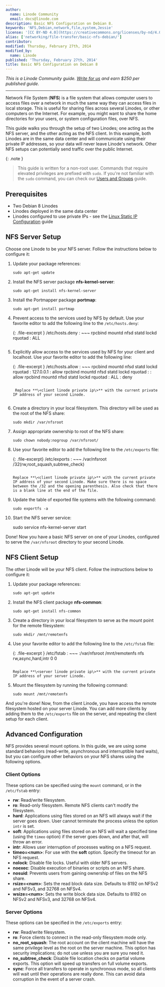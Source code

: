 ```yaml
---
author:
  name: Linode Community
  email: docs@linode.com
description: Basic NFS Configuration on Debian 8.
keywords: 'NFS,Debian,network,file,system,Jessie'
license: '[CC BY-ND 4.0](https://creativecommons.org/licenses/by-nd/4.0)'
alias: ['networking/file-transfer/basic-nfs-debian/']
contributor:
modified: Thursday, February 27th, 2014
modified_by:
  name: Linode
published: 'Thursday, February 27th, 2014'
title: Basic NFS Configuration on Debian 8
---
```


*This is a Linode Community guide. [Write for us](/docs/contribute) and earn $250 per published guide.*

<hr>

Network File System (**NFS**) is a file system that allows computer users to access files over a network in much the same way they can access files in local storage. This is useful for sharing files across several Linodes, or other computers on the Internet. For example, you might want to share the home directories for your users, or system configuration files, over NFS.

This guide walks you through the setup of two Linodes; one acting as the NFS server, and the other acting as the NFS client. In this example, both Linodes are in the same data center and will communicate using their private IP addresses, so your data will never leave Linode's network. Other NFS setups can potentially send traffic over the public Internet.

 {: .note }
>
> This guide is written for a non-root user. Commands that require elevated privileges are prefixed with `sudo`. If you're not familiar with the `sudo` command, you can check our [Users and Groups](/docs/tools-reference/linux-users-and-groups) guide.

## Prerequisites

-   Two Debian 8 Linodes
-   Linodes deployed in the same data center
-   Linodes configured to use private IPs - see the [Linux Static IP Configuration](/docs/networking/linux-static-ip-configuration) guide

## NFS Server Setup

Choose one Linode to be your NFS server. Follow the instructions below to configure it:

1.  Update your package references:

        sudo apt-get update

2.  Install the NFS server package **nfs-kernel-server**:

        sudo apt-get install nfs-kernel-server
	
3.  Install the Portmapper package **portmap**:

        sudo apt-get install portmap
	
4.  Prevent access to the services used by NFS by default. Use your favorite editor to add the following line to the `/etc/hosts.deny`:

    {: .file-excerpt }
        /etc/hosts.deny
	: ~~~
		rpcbind mountd nfsd statd lockd rquotad : ALL
	~~~

5.  Explicitly allow access to the services used by NFS for your client and localhost. Use your favorite editor to add the following line:

    {: .file-excerpt }
        /etc/hosts.allow
	: ~~~
		rpcbind mountd nfsd statd lockd rquotad : 127.0.0.1 : allow
                rpcbind mountd nfsd statd lockd rquotad : <client linode private ip> : allow
	        rpcbind mountd nfsd statd lockd rquotad : ALL : deny
	~~~

     Replace **\<client linode private ip\>** with the current private IP address of your second Linode.
     
6.  Create a directory in your local filesystem. This directory will be used as the root of the NFS share:

        sudo mkdir /var/nfsroot

7.  Assign appropriate ownership to root of the NFS share:

        sudo chown nobody:nogroup /var/nfsroot/
	
8.  Use your favorite editor to add the following line to the `/etc/exports` file:

    {: .file-excerpt}
	/etc/exports
	: ~~~
		/var/nfsroot	 <client linode private ip>/32(rw,root_squash,subtree_check)
	~~~
	
    Replace **\<client linode private ip\>** with the current private IP address of your second Linode. Make sure there is no space between the /32 and the opening parenthesis. Also check that there is a blank line at the end of the file.

9.  Update the table of exported file systems with the following command:

        sudo exportfs -a

10.  Start the NFS server service:

        sudo service nfs-kernel-server start

Done! Now you have a basic NFS server on one of your Linodes, configured to serve the `/var/nfsroot` directory to your second Linode.

## NFS Client Setup

The other Linode will be your NFS client. Follow the instructions below to configure it:

1.  Update your package references:

        sudo apt-get update

2.  Install the NFS client package **nfs-common**:

        sudo apt-get install nfs-common

3.  Create a directory in your local filesystem to serve as the mount point for the remote filesystem:

        sudo mkdir /mnt/remotenfs

4.  Use your favorite editor to add the following line to the `/etc/fstab` file:

    {: .file-excerpt }
	/etc/fstab
	: ~~~
		<server linode private ip>:/var/nfsroot /mnt/remotenfs nfs rw,async,hard,intr 0 0
	~~~

    Replace **\<server linode private ip\>** with the current private IP address of your server Linode.

5.  Mount the filesystem by running the following command:

        sudo mount /mnt/remotenfs

And you're done! Now, from the client Linode, you have access the remote filesystem hosted on your server Linode. You can add more clients by adding them to the `/etc/exports` file on the server, and repeating the client setup for each client.

## Advanced Configuration

NFS provides several mount options. In this guide, we are using some standard behaviors (read-write, asynchronous and interruptible hard waits), but you can configure other behaviors on your NFS shares using the following options.

### Client Options

These options can be specified using the `mount` command, or in the `/etc/fstab` entry:

-   **rw**: Read/write filesystem.
-   **ro**: Read-only filesystem. Remote NFS clients can't modify the filesystem.
-   **hard**: Applications using files stored on an NFS will always wait if the server goes down. User cannot terminate the process unless the option `intr` is set.
-   **soft**: Applications using files stored on an NFS will wait a specified time (using the `timeo` option) if the server goes down, and after that, will throw an error.
-   **intr**: Allows user interruption of processes waiting on a NFS request.
-   **timeo=\<num\>**: For use with the **soft** option. Specify the timeout for an NFS request.
-   **nolock**: Disable file locks. Useful with older NFS servers.
-   **noexec**: Disable execution of binaries or scripts on an NFS share.
-   **nosuid**: Prevents users from gaining ownership of files on the NFS share.
-   **rsize=\<num\>**: Sets the read block data size. Defaults to 8192 on NFSv2 and NFSv3, and 32768 on NFSv4.
-   **wsize=\<num\>**: Sets the write block data size. Defaults to 8192 on NFSv2 and NFSv3, and 32768 on NFSv4.

### Server Options

These options can be specified in the `/etc/exports` entry:

-   **rw**: Read/write filesystem.
-   **ro**: Force clients to connect in the read-only filesystem mode only.
-   **no\_root\_squash**: The root account on the client machine will have the same privilege level as the root on the server machine. This option has security implications; do not use unless you are sure you need it.
-   **no\_subtree\_check**: Disable file location checks on partial volume exports. This option will speed up transfers on full volume exports.
-   **sync**: Force all transfers to operate in synchronous mode, so all clients will wait until their operations are really done. This can avoid data corruption in the event of a server crash.
